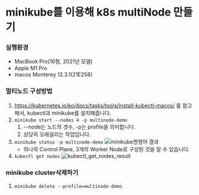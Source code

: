 # minikube를 이용해 k8s multiNode 만들기

### 실행환경
+ MacBook Pro(16형, 2021년 모델)
+ Apple M1 Pro
+ macos Monterey 12.3.1(21E258)

### 멀티노드 구성방법
1. https://kubernetes.io/ko/docs/tasks/tools/install-kubectl-macos/ 를 참고해서, kubectl과 minikube를 설치해줍니다.
2. `minikube start --nodes 4 -p multinode-demo`
   1. --node는 노드의 갯수, -p는 profile을 의미합니다.
   2. 상당히 오래걸리는 작업입니다.
3. `minikube status -p multinode-demo`
   ![minikube명령어 결과](../../images/junghyeok/minikube_status_result.png)
    + 하나의 Control Plane, 3개의 Worker Node로 구성된 것을 알 수 있습니다.
4. `kubectl get nodes`
   ![kubectl_get_nodes_result](../../images/junghyeok/kubectl_get_nodes_result.png)

### minikube cluster삭제하기
1. `minikube delete --profile=multinode-demo`
